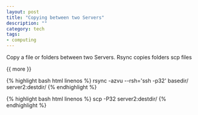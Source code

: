 ```yaml
---
layout: post
title: "Copying between two Servers"
description: ""
category: tech 
tags:
- computing 
---
```

 
   
Copy  a file or folders between two Servers. Rsync copies folders scp files

{{ more }} 

{% highlight bash html linenos %}
rsync -azvu --rsh='ssh -p32' basedir/ server2:destdir/
{% endhighlight %}
 
{% highlight bash html linenos %}
scp -P32 <file>  server2:destdir/
{% endhighlight %}
